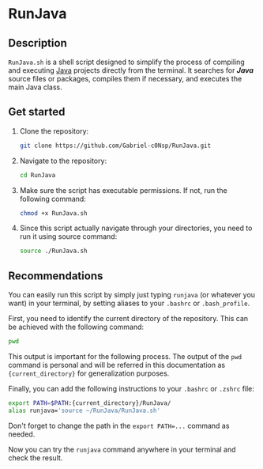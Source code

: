 # RunJava
## Description

`RunJava.sh` is a shell script designed to simplify the process of compiling and executing [Java](https://docs.oracle.com/en/java/) projects directly from the terminal. It searches for ***Java*** source files or packages, compiles them if necessary, and executes the main Java class.

## Get started

1. Clone the repository:
    ```bash
    git clone https://github.com/Gabriel-c0Nsp/RunJava.git
    ```

2. Navigate to the repository:
    ```bash
    cd RunJava
    ```

3. Make sure the script has executable permissions. If not, run the following command:
   ```bash
   chmod +x RunJava.sh
   ```

4. Since this script actually navigate through your directories, you need to run it using source command:
      ```bash
      source ./RunJava.sh
      ```
## Recommendations
You can easily run this script by simply just typing `runjava` (or whatever you want) in your terminal, by setting aliases to your `.bashrc` or `.bash_profile`.

First, you need to identify the current directory of the repository. This can be achieved with the following command:
   ```bash
   pwd
   ```
This output is important for the following process. The output of the `pwd` command is personal and will be referred in this documentation as `{current_directory}` for generalization purposes.

Finally, you can add the following instructions to your `.bashrc` or `.zshrc` file:

   ```bash
   export PATH=$PATH:{current_directory}/RunJava/
   alias runjava='source ~/RunJava/RunJava.sh'
   ```
Don't forget to change the path in the `export PATH=...` command as needed.

Now you can try the `runjava` command anywhere in your terminal and check the result.

